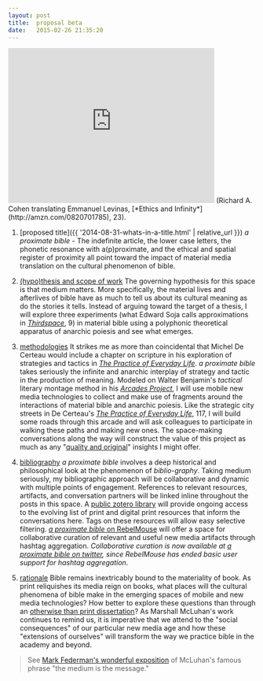 ```yaml
---
layout:	post
title:	proposal beta
date:	2015-02-26 21:35:20
---
```


<iframe width="420" height="315" src="https://www.youtube.com/embed/2lk3VpzEDgM" frameborder="0" allowfullscreen></iframe>
(Richard A. Cohen translating Emmanuel Levinas, [*Ethics and Infinity*](http://amzn.com/0820701785), 23).

1. [proposed title]({{ '2014-08-31-whats-in-a-title.html' | relative_url }})
    *a proximate bible* - The indefinite article, the lower case letters, the phonetic resonance with a(p)proximate, and the ethical and spatial register of proximity all point toward the impact of material media translation on the cultural phenomenon of bible.

2. [(hypo)thesis and scope of work](/a-proximate-bible-a-proposal/)
    The governing hypothesis for this space is that medium matters. More specifically, the material lives and afterlives of bible have as much to tell us about its cultural meaning as do the stories it tells. Instead of arguing toward the target of a thesis, I will explore three experiments (what Edward Soja calls approximations in [*Thirdspace*](http://amzn.com/1557866759), 9) in material bible using a polyphonic theoretical apparatus of anarchic poiesis and see what emerges.

3. [methodologies](/pathways-and-fragments/)
    It strikes me as more than coincidental that Michel De Certeau would include a chapter on scripture in his exploration of strategies and tactics in [*The Practice of Everyday Life*](http://amzn.com/0520271459). *a proximate bible* takes seriously the infinite and anarchic interplay of strategy and tactic in the production of meaning. Modeled on Walter Benjamin's *tactical* literary montage method in his [*Arcades Project*](http://amzn.com/0674008022), I will use mobile new media technologies to collect and make use of fragments around the interactions of material bible and anarchic poiesis. Like the strategic city streets in De Certeau's [*The Practice of Everyday Life*](http://amzn.com/0520271459), 117, I will build some roads through this arcade and will ask colleagues to participate in walking these paths and making new ones. The space-making conversations along the way will construct the value of this project as much as any "[quality and original](http://bulletin.du.edu/graduate/doctoraldegree/thedoctoraldissertation/)" insights I might offer.

4. [bibliography](/curating-the-conversation/)
    *a proximate bible* involves a deep historical and philosophical look at the phenomenon of *biblio-graphy*. Taking medium seriously, my bibliographic approach will be collaborative and dynamic with multiple points of engagement. References to relevant resources, artifacts, and conversation partners will be linked inline throughout the posts in this space. A [public zotero library](https://www.zotero.org/textualpotential/items/tag/aproximatebible) will provide ongoing access to the evolving list of print and digital print resources that inform the conversations here. Tags on these resources will allow easy selective filtering. [*a proximate bible* on RebelMouse](https://www.rebelmouse.com/aproximatebible) will offer a space for collaborative curation of relevant and useful new media artifacts through hashtag aggregation. *Collaborative curation is now available at [*a proximate bible* on twitter](https://twitter.com/search?q=%23aproxibib%20OR%20%23aproximatebible), since RebelMouse has ended basic user support for hashtag aggregation*.

5. [rationale](/book-as-mode-of-living-in-the-world/)
    Bible remains inextricably bound to the materiality of book. As print reliquishes its media reign on books, what places will the cultural phenomena of bible make in the emerging spaces of mobile and new media technologies? How better to explore these questions than through an [otherwise than print dissertation](/otherwise-than-print-dissertations/)? As Marshall McLuhan's work continues to remind us, it is imperative that we attend to the "social consequences" of our particular new media age and how these "extensions of ourselves" will transform the way we practice bible in the academy and beyond.

> See [Mark Federman's wonderful exposition](http://individual.utoronto.ca/markfederman/article_mediumisthemessage.htm) of McLuhan's famous phrase "the medium is the message."

